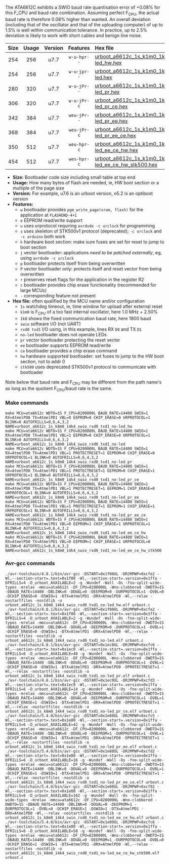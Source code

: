 The ATA6612C exhibits a SWIO baud rate quantisation error of +0.08% for this F_CPU and baud rate combination. Assuming perfect F<sub>CPU</sub>, the actual baud rate is therefore 0.08% higher than wanted. An overall deviation (including that of the oscillator and that of the uploading computer) of up to 1.5% is well within communication tolerance. In practice, up to 2.5% deviation is likely to work with short cables and benign line noise.

|Size|Usage|Version|Features|Hex file|
|:-:|:-:|:-:|:-:|:--|
|254|256|u7.7|`w-u-hpr--`|[urboot_a6612c_1s_k1m0_1k8_swio_rxd0_txd1_no-led_hw.hex](https://raw.githubusercontent.com/stefanrueger/urboot.hex/main/u7.7/mcus/ata6612c/watchdog_1_s/internal_oscillator_k%2B2.50%25/%2B1m000000_hz/%2B%2B%2B1k8_baud/uart0_rxd0_txd1/no-led/urboot_a6612c_1s_k1m0_1k8_swio_rxd0_txd1_no-led_hw.hex)|
|254|256|u7.7|`w-u-jpr--`|[urboot_a6612c_1s_k1m0_1k8_swio_rxd0_txd1_no-led.hex](https://raw.githubusercontent.com/stefanrueger/urboot.hex/main/u7.7/mcus/ata6612c/watchdog_1_s/internal_oscillator_k%2B2.50%25/%2B1m000000_hz/%2B%2B%2B1k8_baud/uart0_rxd0_txd1/no-led/urboot_a6612c_1s_k1m0_1k8_swio_rxd0_txd1_no-led.hex)|
|280|320|u7.7|`w-u-jPr--`|[urboot_a6612c_1s_k1m0_1k8_swio_rxd0_txd1_no-led_pr.hex](https://raw.githubusercontent.com/stefanrueger/urboot.hex/main/u7.7/mcus/ata6612c/watchdog_1_s/internal_oscillator_k%2B2.50%25/%2B1m000000_hz/%2B%2B%2B1k8_baud/uart0_rxd0_txd1/no-led/urboot_a6612c_1s_k1m0_1k8_swio_rxd0_txd1_no-led_pr.hex)|
|306|320|u7.7|`w-u-jPr-c`|[urboot_a6612c_1s_k1m0_1k8_swio_rxd0_txd1_no-led_pr_ce.hex](https://raw.githubusercontent.com/stefanrueger/urboot.hex/main/u7.7/mcus/ata6612c/watchdog_1_s/internal_oscillator_k%2B2.50%25/%2B1m000000_hz/%2B%2B%2B1k8_baud/uart0_rxd0_txd1/no-led/urboot_a6612c_1s_k1m0_1k8_swio_rxd0_txd1_no-led_pr_ce.hex)|
|342|384|u7.7|`weu-jPr--`|[urboot_a6612c_1s_k1m0_1k8_swio_rxd0_txd1_no-led_pr_ee.hex](https://raw.githubusercontent.com/stefanrueger/urboot.hex/main/u7.7/mcus/ata6612c/watchdog_1_s/internal_oscillator_k%2B2.50%25/%2B1m000000_hz/%2B%2B%2B1k8_baud/uart0_rxd0_txd1/no-led/urboot_a6612c_1s_k1m0_1k8_swio_rxd0_txd1_no-led_pr_ee.hex)|
|368|384|u7.7|`weu-jPr-c`|[urboot_a6612c_1s_k1m0_1k8_swio_rxd0_txd1_no-led_pr_ee_ce.hex](https://raw.githubusercontent.com/stefanrueger/urboot.hex/main/u7.7/mcus/ata6612c/watchdog_1_s/internal_oscillator_k%2B2.50%25/%2B1m000000_hz/%2B%2B%2B1k8_baud/uart0_rxd0_txd1/no-led/urboot_a6612c_1s_k1m0_1k8_swio_rxd0_txd1_no-led_pr_ee_ce.hex)|
|350|512|u7.7|`weu-hpr-c`|[urboot_a6612c_1s_k1m0_1k8_swio_rxd0_txd1_no-led_ee_ce_hw.hex](https://raw.githubusercontent.com/stefanrueger/urboot.hex/main/u7.7/mcus/ata6612c/watchdog_1_s/internal_oscillator_k%2B2.50%25/%2B1m000000_hz/%2B%2B%2B1k8_baud/uart0_rxd0_txd1/no-led/urboot_a6612c_1s_k1m0_1k8_swio_rxd0_txd1_no-led_ee_ce_hw.hex)|
|454|512|u7.7|`wes-hpr-c`|[urboot_a6612c_1s_k1m0_1k8_swio_rxd0_txd1_no-led_ee_ce_hw_stk500.hex](https://raw.githubusercontent.com/stefanrueger/urboot.hex/main/u7.7/mcus/ata6612c/watchdog_1_s/internal_oscillator_k%2B2.50%25/%2B1m000000_hz/%2B%2B%2B1k8_baud/uart0_rxd0_txd1/no-led/urboot_a6612c_1s_k1m0_1k8_swio_rxd0_txd1_no-led_ee_ce_hw_stk500.hex)|

- **Size:** Bootloader code size including small table at top end
- **Usage:** How many bytes of flash are needed, ie, HW boot section or a multiple of the page size
- **Version:** For example, u7.6 is an urboot version, o5.2 is an optiboot version
- **Features:**
  + `w` bootloader provides `pgm_write_page(sram, flash)` for the application at `FLASHEND-4+1`
  + `e` EEPROM read/write support
  + `u` uses urprotocol requiring `avrdude -c urclock` for programming
  + `s` uses skeleton of STK500v1 protocol (deprecated); `-c urclock` and `-c arduino` both work
  + `h` hardware boot section: make sure fuses are set for reset to jump to boot section
  + `j` vector bootloader: applications *need to be patched externally*, eg, using `avrdude -c urclock`
  + `p` bootloader protects itself from being overwritten
  + `P` vector bootloader only: protects itself and reset vector from being overwritten
  + `r` preserves reset flags for the application in the register R2
  + `c` bootloader provides chip erase functionality (recommended for large MCUs)
  + `-` corresponding feature not present
- **Hex file:** often qualified by the MCU name and/or configuration
  + `1s` watchdog timeout, ie, time window for upload after external reset
  + `k1m0` is F<sub>CPU</sub> of a too fast internal oscillator, here 1.0 MHz + 2.50%
  + `1k8` shows the fixed communication baud rate, here 1800 baud
  + `swio` software I/O (not UART)
  + `rxd0 txd1` I/O using, in this example, lines RX `D0` and TX `D1`
  + `no-led` bootloader does not operate LEDs
  + `pr` vector bootloader protecting the reset vector
  + `ee` bootloader supports EEPROM read/write
  + `ce` bootloader provides a chip erase command
  + `hw` hardware supported bootloader: set fuses to jump to the HW boot section, not to addr 0
  + `stk500` uses deprecated STK500v1 protocol to communicate with bootloader


Note below that baud rate and F<sub>CPU</sub> may be different from the path name's as long as the quotient F<sub>CPU</sub>/baud rate is the same.

### Make commands
```
make MCU=ata6612c WDTO=1S F_CPU=8200000L BAUD_RATE=14400 SWIO=1 RX=AtmelPD0 TX=AtmelPD1 VBL=0 EEPROM=0 CHIP_ERASE=0 URPROTOCOL=1 BLINK=0 AUTOFRILLS=0,6,4,3,2 NAME=urboot_a6612c_1s_k8m0_14k4_swio_rxd0_txd1_no-led_hw
make MCU=ata6612c WDTO=1S F_CPU=8200000L BAUD_RATE=14400 SWIO=1 RX=AtmelPD0 TX=AtmelPD1 VBL=1 EEPROM=0 CHIP_ERASE=0 URPROTOCOL=1 BLINK=0 AUTOFRILLS=0,6,4,3,2 NAME=urboot_a6612c_1s_k8m0_14k4_swio_rxd0_txd1_no-led
make MCU=ata6612c WDTO=1S F_CPU=8200000L BAUD_RATE=14400 SWIO=1 RX=AtmelPD0 TX=AtmelPD1 VBL=1 PROTECTRESET=1 EEPROM=0 CHIP_ERASE=0 URPROTOCOL=1 BLINK=0 AUTOFRILLS=0,6,4,3,2 NAME=urboot_a6612c_1s_k8m0_14k4_swio_rxd0_txd1_no-led_pr
make MCU=ata6612c WDTO=1S F_CPU=8200000L BAUD_RATE=14400 SWIO=1 RX=AtmelPD0 TX=AtmelPD1 VBL=1 PROTECTRESET=1 EEPROM=0 CHIP_ERASE=1 URPROTOCOL=1 BLINK=0 AUTOFRILLS=0,6,4,3,2 NAME=urboot_a6612c_1s_k8m0_14k4_swio_rxd0_txd1_no-led_pr_ce
make MCU=ata6612c WDTO=1S F_CPU=8200000L BAUD_RATE=14400 SWIO=1 RX=AtmelPD0 TX=AtmelPD1 VBL=1 PROTECTRESET=1 EEPROM=1 CHIP_ERASE=0 URPROTOCOL=1 BLINK=0 AUTOFRILLS=0,6,4,3,2 NAME=urboot_a6612c_1s_k8m0_14k4_swio_rxd0_txd1_no-led_pr_ee
make MCU=ata6612c WDTO=1S F_CPU=8200000L BAUD_RATE=14400 SWIO=1 RX=AtmelPD0 TX=AtmelPD1 VBL=1 PROTECTRESET=1 EEPROM=1 CHIP_ERASE=1 URPROTOCOL=1 BLINK=0 AUTOFRILLS=0,6,4,3,2 NAME=urboot_a6612c_1s_k8m0_14k4_swio_rxd0_txd1_no-led_pr_ee_ce
make MCU=ata6612c WDTO=1S F_CPU=8200000L BAUD_RATE=14400 SWIO=1 RX=AtmelPD0 TX=AtmelPD1 VBL=0 EEPROM=1 CHIP_ERASE=1 URPROTOCOL=1 BLINK=0 AUTOFRILLS=0,6,4,3,2 NAME=urboot_a6612c_1s_k8m0_14k4_swio_rxd0_txd1_no-led_ee_ce_hw
make MCU=ata6612c WDTO=1S F_CPU=8200000L BAUD_RATE=14400 SWIO=1 RX=AtmelPD0 TX=AtmelPD1 VBL=0 EEPROM=1 CHIP_ERASE=1 URPROTOCOL=0 BLINK=0 AUTOFRILLS=0,6,4,3,2 NAME=urboot_a6612c_1s_k8m0_14k4_swio_rxd0_txd1_no-led_ee_ce_hw_stk500
```

### Avr-gcc commands
```
./avr-toolchain/4.8.1/bin/avr-gcc -DSTART=0x1f00UL -DRJMPWP=0xcfe2 -Wl,--section-start=.text=0x1f00 -Wl,--section-start=.version=0x1ffa -DFRILLS=4 -D_urboot_AVAILABLE=2 -g -Wundef -Wall -Os -fno-split-wide-types -mrelax -mmcu=ata6612c -DF_CPU=8200000L -Wno-clobbered -DWDTO=1S -DBAUD_RATE=14400 -DBLINK=0 -DDUAL=0 -DEEPROM=0 -DURPROTOCOL=1 -DVBL=0 -DCHIP_ERASE=0 -DSWIO=1 -DTX=AtmelPD1 -DRX=AtmelPD0 -Wl,--relax -nostartfiles -nostdlib -o urboot_a6612c_1s_k8m0_14k4_swio_rxd0_txd1_no-led_hw.elf urboot.c
./avr-toolchain/4.8.1/bin/avr-gcc -DSTART=0x1f00UL -DRJMPWP=0xcfe2 -Wl,--section-start=.text=0x1f00 -Wl,--section-start=.version=0x1ffa -DFRILLS=4 -D_urboot_AVAILABLE=2 -g -Wundef -Wall -Os -fno-split-wide-types -mrelax -mmcu=ata6612c -DF_CPU=8200000L -Wno-clobbered -DWDTO=1S -DBAUD_RATE=14400 -DBLINK=0 -DDUAL=0 -DEEPROM=0 -DURPROTOCOL=1 -DVBL=1 -DCHIP_ERASE=0 -DSWIO=1 -DTX=AtmelPD1 -DRX=AtmelPD0 -Wl,--relax -nostartfiles -nostdlib -o urboot_a6612c_1s_k8m0_14k4_swio_rxd0_txd1_no-led.elf urboot.c
./avr-toolchain/4.8.1/bin/avr-gcc -DSTART=0x1ec0UL -DRJMPWP=0xcfc6 -Wl,--section-start=.text=0x1ec0 -Wl,--section-start=.version=0x1ffa -DFRILLS=6 -D_urboot_AVAILABLE=40 -g -Wundef -Wall -Os -fno-split-wide-types -mrelax -mmcu=ata6612c -DF_CPU=8200000L -Wno-clobbered -DWDTO=1S -DBAUD_RATE=14400 -DBLINK=0 -DDUAL=0 -DEEPROM=0 -DURPROTOCOL=1 -DVBL=1 -DCHIP_ERASE=0 -DSWIO=1 -DTX=AtmelPD1 -DRX=AtmelPD0 -DPROTECTRESET=1 -Wl,--relax -nostartfiles -nostdlib -o urboot_a6612c_1s_k8m0_14k4_swio_rxd0_txd1_no-led_pr.elf urboot.c
./avr-toolchain/4.8.1/bin/avr-gcc -DSTART=0x1ec0UL -DRJMPWP=0xcfd3 -Wl,--section-start=.text=0x1ec0 -Wl,--section-start=.version=0x1ffa -DFRILLS=6 -D_urboot_AVAILABLE=14 -g -Wundef -Wall -Os -fno-split-wide-types -mrelax -mmcu=ata6612c -DF_CPU=8200000L -Wno-clobbered -DWDTO=1S -DBAUD_RATE=14400 -DBLINK=0 -DDUAL=0 -DEEPROM=0 -DURPROTOCOL=1 -DVBL=1 -DCHIP_ERASE=1 -DSWIO=1 -DTX=AtmelPD1 -DRX=AtmelPD0 -DPROTECTRESET=1 -Wl,--relax -nostartfiles -nostdlib -o urboot_a6612c_1s_k8m0_14k4_swio_rxd0_txd1_no-led_pr_ce.elf urboot.c
./avr-toolchain/5.4.0/bin/avr-gcc -DSTART=0x1e80UL -DRJMPWP=0xcfc5 -Wl,--section-start=.text=0x1e80 -Wl,--section-start=.version=0x1ffa -DFRILLS=6 -D_urboot_AVAILABLE=42 -g -Wundef -Wall -Os -fno-split-wide-types -mrelax -mmcu=ata6612c -DF_CPU=8200000L -Wno-clobbered -DWDTO=1S -DBAUD_RATE=14400 -DBLINK=0 -DDUAL=0 -DEEPROM=1 -DURPROTOCOL=1 -DVBL=1 -DCHIP_ERASE=0 -DSWIO=1 -DTX=AtmelPD1 -DRX=AtmelPD0 -DPROTECTRESET=1 -Wl,--relax -nostartfiles -nostdlib -o urboot_a6612c_1s_k8m0_14k4_swio_rxd0_txd1_no-led_pr_ee.elf urboot.c
./avr-toolchain/5.4.0/bin/avr-gcc -DSTART=0x1e80UL -DRJMPWP=0xcfd2 -Wl,--section-start=.text=0x1e80 -Wl,--section-start=.version=0x1ffa -DFRILLS=6 -D_urboot_AVAILABLE=16 -g -Wundef -Wall -Os -fno-split-wide-types -mrelax -mmcu=ata6612c -DF_CPU=8200000L -Wno-clobbered -DWDTO=1S -DBAUD_RATE=14400 -DBLINK=0 -DDUAL=0 -DEEPROM=1 -DURPROTOCOL=1 -DVBL=1 -DCHIP_ERASE=1 -DSWIO=1 -DTX=AtmelPD1 -DRX=AtmelPD0 -DPROTECTRESET=1 -Wl,--relax -nostartfiles -nostdlib -o urboot_a6612c_1s_k8m0_14k4_swio_rxd0_txd1_no-led_pr_ee_ce.elf urboot.c
./avr-toolchain/5.4.0/bin/avr-gcc -DSTART=0x1e00UL -DRJMPWP=0xcf92 -Wl,--section-start=.text=0x1e00 -Wl,--section-start=.version=0x1ffa -DFRILLS=6 -D_urboot_AVAILABLE=162 -g -Wundef -Wall -Os -fno-split-wide-types -mrelax -mmcu=ata6612c -DF_CPU=8200000L -Wno-clobbered -DWDTO=1S -DBAUD_RATE=14400 -DBLINK=0 -DDUAL=0 -DEEPROM=1 -DURPROTOCOL=1 -DVBL=0 -DCHIP_ERASE=1 -DSWIO=1 -DTX=AtmelPD1 -DRX=AtmelPD0 -Wl,--relax -nostartfiles -nostdlib -o urboot_a6612c_1s_k8m0_14k4_swio_rxd0_txd1_no-led_ee_ce_hw.elf urboot.c
./avr-toolchain/5.4.0/bin/avr-gcc -DSTART=0x1e00UL -DRJMPWP=0xcfc6 -Wl,--section-start=.text=0x1e00 -Wl,--section-start=.version=0x1ffa -DFRILLS=6 -D_urboot_AVAILABLE=58 -g -Wundef -Wall -Os -fno-split-wide-types -mrelax -mmcu=ata6612c -DF_CPU=8200000L -Wno-clobbered -DWDTO=1S -DBAUD_RATE=14400 -DBLINK=0 -DDUAL=0 -DEEPROM=1 -DURPROTOCOL=0 -DVBL=0 -DCHIP_ERASE=1 -DSWIO=1 -DTX=AtmelPD1 -DRX=AtmelPD0 -Wl,--relax -nostartfiles -nostdlib -o urboot_a6612c_1s_k8m0_14k4_swio_rxd0_txd1_no-led_ee_ce_hw_stk500.elf urboot.c
```

